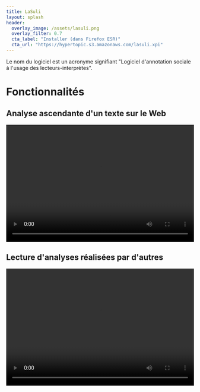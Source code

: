 ```yaml
---
title: LaSuli 
layout: splash
header:
  overlay_image: /assets/lasuli.png
  overlay_filter: 0.7
  cta_label: "Installer (dans Firefox ESR)"
  cta_url: "https://hypertopic.s3.amazonaws.com/lasuli.xpi"
---
```


Le nom du logiciel est un acronyme signifiant "Logiciel d'annotation sociale à l'usage des lecteurs-interprètes".

# Fonctionnalités

## Analyse ascendante d'un texte sur le Web

<video width="506" height="316" controls="">
<source src="http://hypertopic.org/Media/if14_lasuli_create.mp4" type="video/mp4">
Votre navigateur ne sait pas afficher des vidéos au format MPEG 4.
</video>

## Lecture d'analyses réalisées par d'autres

<video width="506" height="316" controls="">
<source src="http://hypertopic.org/Media/if14_lasuli_read.mp4" type="video/mp4">
Votre navigateur ne sait pas afficher des vidéos au format MPEG 4.
</video>

